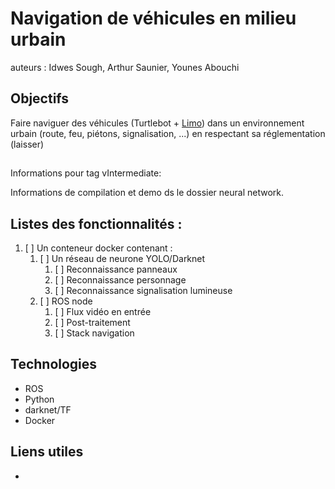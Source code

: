 # Navigation de véhicules en milieu urbain

auteurs : Idwes Sough, Arthur Saunier, Younes Abouchi

## Objectifs
Faire naviguer des véhicules (Turtlebot + [Limo](https://global.agilex.ai/products/limo)) dans un environnement urbain (route, feu, piétons, signalisation, ...) en respectant sa réglementation (laisser) 

##

Informations pour tag vIntermediate:

Informations de compilation et demo ds le dossier neural network.

## Listes des fonctionnalités :

1. [ ] Un conteneur docker contenant :
    1. [ ] Un réseau de neurone YOLO/Darknet
        1. [ ] Reconnaissance panneaux
        2. [ ] Reconnaissance personnage
        3. [ ] Reconnaissance signalisation lumineuse
    2. [ ] ROS node
        1. [ ] Flux vidéo en entrée
        2. [ ] Post-traitement
        3. [ ] Stack navigation
        


## Technologies
* ROS
* Python
* darknet/TF
* Docker

## Liens utiles
* []()






